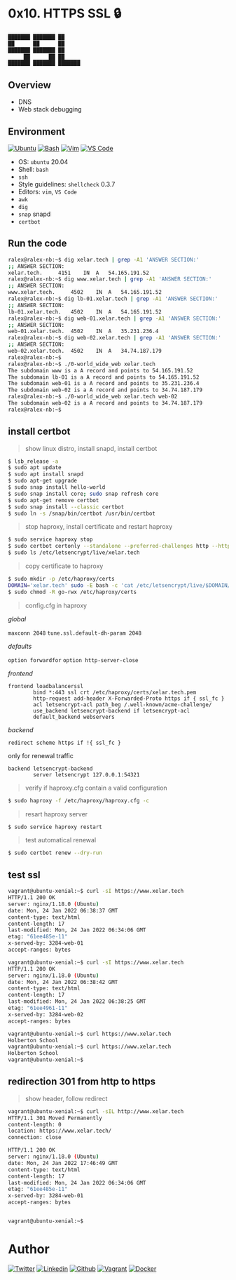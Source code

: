 # 0x10. HTTPS SSL 🔒

```bash
███████ ███████ ██ 
██      ██      ██ 
███████ ███████ ██ 
     ██      ██ ██ 
███████ ███████ ███████
```

## Overview

* DNS
* Web stack debugging

## Environment

<!-- ubuntu -->
[![Ubuntu](https://img.shields.io/static/v1?label=&message=Ubuntu&color=E95420&logo=Ubuntu&logoColor=E95420&labelColor=2F333A)](https://ubuntu.com/) <!-- bash -->
[![Bash](https://img.shields.io/static/v1?label=&message=GNU%20Bash&color=4EAA25&logo=GNU%20Bash&logoColor=4EAA25&labelColor=2F333A)](https://www.gnu.org/software/bash/) <!-- vim -->
[![Vim](https://img.shields.io/static/v1?label=&message=Vim&color=019733&logo=Vim&logoColor=019733&labelColor=2F333A)](https://www.vim.org/) <!-- vs code -->
[![VS Code](https://img.shields.io/static/v1?label=&message=Visual%20Studio%20Code&color=5C2D91&logo=Visual%20Studio%20Code&logoColor=5C2D91&labelColor=2F333A)](https://code.visualstudio.com/)

* OS: ``ubuntu`` 20.04
* Shell: ``bash``
* ``ssh``
* Style guidelines: ``shellcheck`` 0.3.7
* Editors: ``vim``, ``VS Code``
* ``awk``
* ``dig``
* ``snap`` snapd
* ``certbot``

## Run the code

```bash
ralex@ralex-nb:~$ dig xelar.tech | grep -A1 'ANSWER SECTION:'
;; ANSWER SECTION:
xelar.tech.		4151	IN	A	54.165.191.52
ralex@ralex-nb:~$ dig www.xelar.tech | grep -A1 'ANSWER SECTION:'
;; ANSWER SECTION:
www.xelar.tech.		4502	IN	A	54.165.191.52
ralex@ralex-nb:~$ dig lb-01.xelar.tech | grep -A1 'ANSWER SECTION:'
;; ANSWER SECTION:
lb-01.xelar.tech.	4502	IN	A	54.165.191.52
ralex@ralex-nb:~$ dig web-01.xelar.tech | grep -A1 'ANSWER SECTION:'
;; ANSWER SECTION:
web-01.xelar.tech.	4502	IN	A	35.231.236.4
ralex@ralex-nb:~$ dig web-02.xelar.tech | grep -A1 'ANSWER SECTION:'
;; ANSWER SECTION:
web-02.xelar.tech.	4502	IN	A	34.74.187.179
ralex@ralex-nb:~$ 
ralex@ralex-nb:~$ ./0-world_wide_web xelar.tech
The subdomain www is a A record and points to 54.165.191.52
The subdomain lb-01 is a A record and points to 54.165.191.52
The subdomain web-01 is a A record and points to 35.231.236.4
The subdomain web-02 is a A record and points to 34.74.187.179
ralex@ralex-nb:~$ ./0-world_wide_web xelar.tech web-02
The subdomain web-02 is a A record and points to 34.74.187.179
ralex@ralex-nb:~$ 
```

## install certbot

> show linux distro, install snapd, install certbot

```bash
$ lsb_release -a
$ sudo apt update
$ sudo apt install snapd
$ sudo apt-get upgrade
$ sudo snap install hello-world
$ sudo snap install core; sudo snap refresh core
$ sudo apt-get remove certbot
$ sudo snap install --classic certbot
$ sudo ln -s /snap/bin/certbot /usr/bin/certbot
```

> stop haproxy, install certificate and restart haproxy

```bash
$ sudo service haproxy stop
$ sudo certbot certonly --standalone --preferred-challenges http --http-01-port 80 -d xelar.tech -d www.xelar.tech
$ sudo ls /etc/letsencrypt/live/xelar.tech
```

> copy certificate to haproxy

```bash
$ sudo mkdir -p /etc/haproxy/certs
DOMAIN='xelar.tech' sudo -E bash -c 'cat /etc/letsencrypt/live/$DOMAIN/fullchain.pem /etc/letsencrypt/live/$DOMAIN/privkey.pem > /etc/haproxy/certs/$DOMAIN.pem'
$ sudo chmod -R go-rwx /etc/haproxy/certs
```
 
> config.cfg in haproxy

_global_

```maxconn 2048```
```tune.ssl.default-dh-param 2048```

_defaults_

```option forwardfor```
```option http-server-close```

_frontend_

```
frontend loadbalancerssl
        bind *:443 ssl crt /etc/haproxy/certs/xelar.tech.pem
        http-request add-header X-Forwarded-Proto https if { ssl_fc }
        acl letsencrypt-acl path_beg /.well-known/acme-challenge/
        use_backend letsencrypt-backend if letsencrypt-acl
        default_backend webservers
```

_backend_

```redirect scheme https if !{ ssl_fc }```

only for renewal traffic

```
backend letsencrypt-backend
        server letsencrypt 127.0.0.1:54321
```

> verify if haproxy.cfg contain a valid configuration

```bash
$ sudo haproxy -f /etc/haproxy/haproxy.cfg -c
```

> resart haproxy server

```bash
$ sudo service haproxy restart
```
> test automatical renewal

```bash
$ sudo certbot renew --dry-run
```

## test ssl

```bash
vagrant@ubuntu-xenial:~$ curl -sI https://www.xelar.tech
HTTP/1.1 200 OK
server: nginx/1.18.0 (Ubuntu)
date: Mon, 24 Jan 2022 06:38:37 GMT
content-type: text/html
content-length: 17
last-modified: Mon, 24 Jan 2022 06:34:06 GMT
etag: "61ee485e-11"
x-served-by: 3284-web-01
accept-ranges: bytes

vagrant@ubuntu-xenial:~$ curl -sI https://www.xelar.tech
HTTP/1.1 200 OK
server: nginx/1.18.0 (Ubuntu)
date: Mon, 24 Jan 2022 06:38:42 GMT
content-type: text/html
content-length: 17
last-modified: Mon, 24 Jan 2022 06:38:25 GMT
etag: "61ee4961-11"
x-served-by: 3284-web-02
accept-ranges: bytes

vagrant@ubuntu-xenial:~$ curl https://www.xelar.tech
Holberton School
vagrant@ubuntu-xenial:~$ curl https://www.xelar.tech
Holberton School
vagrant@ubuntu-xenial:~$ 
```

## redirection 301 from http to https

> show header, follow redirect

```bash
vagrant@ubuntu-xenial:~$ curl -sIL http://www.xelar.tech
HTTP/1.1 301 Moved Permanently
content-length: 0
location: https://www.xelar.tech/
connection: close

HTTP/1.1 200 OK
server: nginx/1.18.0 (Ubuntu)
date: Mon, 24 Jan 2022 17:46:49 GMT
content-type: text/html
content-length: 17
last-modified: Mon, 24 Jan 2022 06:34:06 GMT
etag: "61ee485e-11"
x-served-by: 3284-web-01
accept-ranges: bytes


vagrant@ubuntu-xenial:~$ 
```

# Author

<!-- twitter -->
[![Twitter](https://img.shields.io/twitter/follow/ralex_uy?style=social)](https://twitter.com/ralex_uy) <!-- linkedin --> [![Linkedin](https://img.shields.io/badge/LinkedIn-+21K-blue?style=social&logo=linkedin)](https://www.linkedin.com/in/ronald-rivero/) <!-- github --> [![Github](https://img.shields.io/github/followers/ralexrivero?style=social)](https://github.com/ralexrivero/) <!-- vagrant --> [![Vagrant](https://img.shields.io/static/v1?label=&message=Vagrant%20Profile&color=1868F2&logo=vagrant&labelColor=2F333A)](https://app.vagrantup.com/ralexrivero) <!-- docker --> [![Docker](https://img.shields.io/static/v1?label=&message=Docker%20Profile&color=2496ED&logo=Docker&labelColor=2F333A)](https://hub.docker.com/u/ralexrivero)
